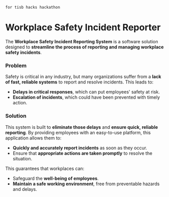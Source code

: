 `for tisb hacks hackathon`
# Workplace Safety Incident Reporter

The **Workplace Safety Incident Reporting System** is a software solution designed to **streamline the process of reporting and managing workplace safety incidents**. 

### Problem
Safety is critical in any industry, but many organizations suffer from a **lack of fast, reliable systems** to report and resolve incidents. This leads to:

- **Delays in critical responses**, which can put employees' safety at risk.
- **Escalation of incidents**, which could have been prevented with timely action.

### Solution
This system is built to **eliminate those delays** and **ensure quick, reliable reporting**. By providing employees with an easy-to-use platform, this application allows them to:

- **Quickly and accurately report incidents** as soon as they occur.
- Ensure that **appropriate actions are taken promptly** to resolve the situation.
  
This guarantees that workplaces can:

- Safeguard the **well-being of employees**.
- **Maintain a safe working environment**, free from preventable hazards and delays.
